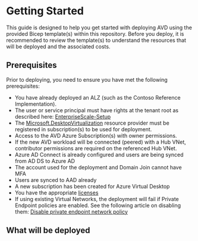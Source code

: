 # Getting Started

This guide is designed to help you get started with deploying AVD using the provided Bicep template(s) within this repository. Before you deploy, it is recommended to review the template(s) to understand the resources that will be deployed and the associated costs.

## Prerequisites

Prior to deploying, you need to ensure you have met the following prerequisites:

- You have already deployed an ALZ (such as the Contoso Reference Implementation).
- The user or service principal must have rights at the tenant root as described here: [EnterpriseScale-Setup](https://github.com/Azure/Enterprise-Scale/blob/main/docs/EnterpriseScale-Setup-azure.md)
- The [Microsoft.DesktopVirtualization](https://docs.microsoft.com/azure/virtual-desktop/create-host-pools-azure-marketplace?tabs=azure-portal#final-requirements) resource provider must be registered in subscription(s) to be used for deployment.
- Access to the AVD Azure Subscription(s) with owner permissions.
- If the new AVD workload will be connected (peered) with a Hub VNet, contributor permissions are required on the referenced Hub VNet.
- Azure AD Connect is already configured and users are being synced from AD DS to Azure AD
- The account used for the deployment and Domain Join cannot have MFA
- Users are synced to AAD already
- A new subscription has been created for Azure Virtual Desktop
- You have the appropriate [licenses](https://docs.microsoft.com/en-us/azure/virtual-desktop/remote-app-streaming/licensing)
- If using existing Virtual Networks, the deployment will fail if Private Endpoint policies are enabled. See the following article on disabling them: [Disable private endpoint network policy](https://docs.microsoft.com/en-us/azure/private-link/disable-private-endpoint-network-policy )

## What will be deployed
